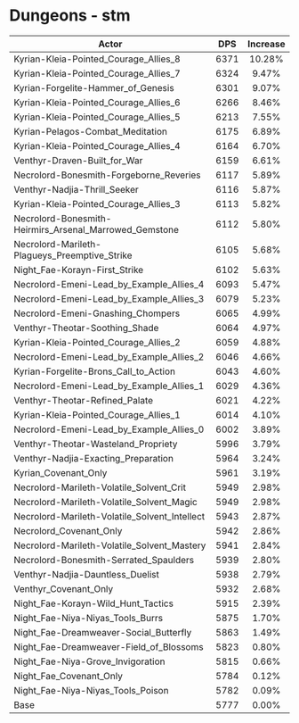 # Dungeons - stm
| Actor | DPS | Increase |
|---|:---:|:---:|
|Kyrian-Kleia-Pointed_Courage_Allies_8|6371|10.28%|
|Kyrian-Kleia-Pointed_Courage_Allies_7|6324|9.47%|
|Kyrian-Forgelite-Hammer_of_Genesis|6301|9.07%|
|Kyrian-Kleia-Pointed_Courage_Allies_6|6266|8.46%|
|Kyrian-Kleia-Pointed_Courage_Allies_5|6213|7.55%|
|Kyrian-Pelagos-Combat_Meditation|6175|6.89%|
|Kyrian-Kleia-Pointed_Courage_Allies_4|6164|6.70%|
|Venthyr-Draven-Built_for_War|6159|6.61%|
|Necrolord-Bonesmith-Forgeborne_Reveries|6117|5.89%|
|Venthyr-Nadjia-Thrill_Seeker|6116|5.87%|
|Kyrian-Kleia-Pointed_Courage_Allies_3|6113|5.82%|
|Necrolord-Bonesmith-Heirmirs_Arsenal_Marrowed_Gemstone|6112|5.80%|
|Necrolord-Marileth-Plagueys_Preemptive_Strike|6105|5.68%|
|Night_Fae-Korayn-First_Strike|6102|5.63%|
|Necrolord-Emeni-Lead_by_Example_Allies_4|6093|5.47%|
|Necrolord-Emeni-Lead_by_Example_Allies_3|6079|5.23%|
|Necrolord-Emeni-Gnashing_Chompers|6065|4.99%|
|Venthyr-Theotar-Soothing_Shade|6064|4.97%|
|Kyrian-Kleia-Pointed_Courage_Allies_2|6059|4.88%|
|Necrolord-Emeni-Lead_by_Example_Allies_2|6046|4.66%|
|Kyrian-Forgelite-Brons_Call_to_Action|6043|4.60%|
|Necrolord-Emeni-Lead_by_Example_Allies_1|6029|4.36%|
|Venthyr-Theotar-Refined_Palate|6021|4.22%|
|Kyrian-Kleia-Pointed_Courage_Allies_1|6014|4.10%|
|Necrolord-Emeni-Lead_by_Example_Allies_0|6002|3.89%|
|Venthyr-Theotar-Wasteland_Propriety|5996|3.79%|
|Venthyr-Nadjia-Exacting_Preparation|5964|3.24%|
|Kyrian_Covenant_Only|5961|3.19%|
|Necrolord-Marileth-Volatile_Solvent_Crit|5949|2.98%|
|Necrolord-Marileth-Volatile_Solvent_Magic|5949|2.98%|
|Necrolord-Marileth-Volatile_Solvent_Intellect|5943|2.87%|
|Necrolord_Covenant_Only|5942|2.86%|
|Necrolord-Marileth-Volatile_Solvent_Mastery|5941|2.84%|
|Necrolord-Bonesmith-Serrated_Spaulders|5939|2.80%|
|Venthyr-Nadjia-Dauntless_Duelist|5938|2.79%|
|Venthyr_Covenant_Only|5932|2.68%|
|Night_Fae-Korayn-Wild_Hunt_Tactics|5915|2.39%|
|Night_Fae-Niya-Niyas_Tools_Burrs|5875|1.70%|
|Night_Fae-Dreamweaver-Social_Butterfly|5863|1.49%|
|Night_Fae-Dreamweaver-Field_of_Blossoms|5823|0.80%|
|Night_Fae-Niya-Grove_Invigoration|5815|0.66%|
|Night_Fae_Covenant_Only|5784|0.12%|
|Night_Fae-Niya-Niyas_Tools_Poison|5782|0.09%|
|Base|5777|0.00%|
